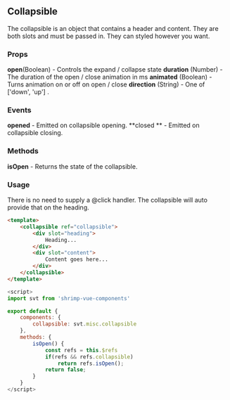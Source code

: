 ## Collapsible
The collapsible is an object that contains a header and content. They are both slots and must be passed in.
They can styled however you want.

### Props
**open**(Boolean) - Controls the expand / collapse state
**duration** (Number) - The duration of the open / close animation in ms
**animated** (Boolean) - Turns animation on or off on open / close
**direction** (String) - One of ['down', 'up'] . 

### Events
**opened** - Emitted on collapsible opening.
**closed ** - Emitted on collapsible closing.

### Methods
**isOpen** - Returns the state of the collapsible.

### Usage
There is no need to supply a @click handler. The collapsible will auto provide that on the heading.
``` html
<template>
	<collapsible ref="collapsible">
		<div slot="heading">
			Heading...
		</div>
		<div slot="content">
			Content goes here...
		</div>
	</collapsible>
</template>
```

```javascript
<script>
import svt from 'shrimp-vue-components'

export default {
	components: {
		collapsible: svt.misc.collapsible
	},
	methods: {
		isOpen() {
			const refs = this.$refs
			if(refs && refs.collapsible)
				return refs.isOpen();
			return false;
		}
	}
</script>
```